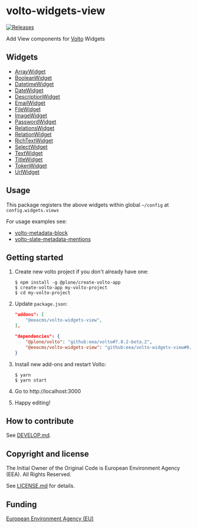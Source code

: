 # volto-widgets-view

[![Releases](https://img.shields.io/github/v/release/eea/volto-widgets-view)](https://github.com/eea/volto-widgets-view/releases)

Add View components for [Volto](https://github.com/plone/volto#volto) Widgets

## Widgets

* [ArrayWidget](src/components/theme/Widgets/ArrayWidget.jsx)
* [BooleanWidget](src/components/theme/Widgets/BooleanWidget.jsx)
* [DatetimeWidget](src/components/theme/Widgets/DatetimeWidget.jsx)
* [DateWidget](src/components/theme/Widgets/DateWidget.jsx)
* [DescriptionWidget](src/components/theme/Widgets/DescriptionWidget.jsx)
* [EmailWidget](src/components/theme/Widgets/EmailWidget.jsx)
* [FileWidget](src/components/theme/Widgets/FileWidget.jsx)
* [ImageWidget](src/components/theme/Widgets/ImageWidget.jsx)
* [PasswordWidget](src/components/theme/Widgets/PasswordWidget.jsx)
* [RelationsWidget](src/components/theme/Widgets/RelationsWidget.jsx)
* [RelationWidget](src/components/theme/Widgets/RelationWidget.jsx)
* [RichTextWidget](src/components/theme/Widgets/RichTextWidget.jsx)
* [SelectWidget](src/components/theme/Widgets/SelectWidget.jsx)
* [TextWidget](src/components/theme/Widgets/TextWidget.jsx)
* [TitleWidget](src/components/theme/Widgets/TitleWidget.jsx)
* [TokenWidget](src/components/theme/Widgets/TokenWidget.jsx)
* [UrlWidget](src/components/theme/Widgets/UrlWidget.jsx)

## Usage 

This package registers the above widgets within global `~/config` at `config.widgets.views`

For usage examples see:

* [volto-metadata-block](https://github.com/eea/volto-metadata-block)
* [volto-slate-metadata-mentions](https://github.com/eea/volto-slate-metadata-mentions)

## Getting started

1. Create new volto project if you don't already have one:
    ```
    $ npm install -g @plone/create-volto-app
    $ create-volto-app my-volto-project
    $ cd my-volto-project
    ```

1. Update `package.json`:
    ``` JSON
    "addons": [
        "@eeacms/volto-widgets-view",
    ],

    "dependencies": {
        "@plone/volto": "github:eea/volto#7.8.2-beta.2",
        "@eeacms/volto-widgets-view": "github:eea/volto-widgets-view#0.2.4"
    }
    ```

1. Install new add-ons and restart Volto:
    ```
    $ yarn
    $ yarn start
    ```

1. Go to http://localhost:3000

1. Happy editing!


## How to contribute

See [DEVELOP.md](docs/DEVELOP.md).


## Copyright and license

The Initial Owner of the Original Code is European Environment Agency (EEA).
All Rights Reserved.

See [LICENSE.md](docs/LICENSE.md) for details.

## Funding

[European Environment Agency (EU)](http://eea.europa.eu)
